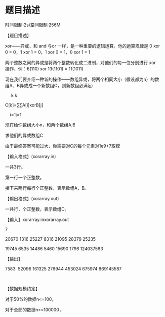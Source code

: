 # 题目描述


<p>
时间限制:2s/空间限制:256M
</p>
<p>
【题目描述】
</p>
<p>
xor——异或，和 and 与or 一样，是一种重要的逻辑运算，他的运算规律是 0 xor 0 = 0，1 xor 1 = 0，1 xor 0 = 1，0 xor 1 = 1
</p>
<p>
两个整数之间的异或是将两个整数转化成二进制，对他们的每一位分别进行 xor 操作，例：6(110) xor 13(1101) = 11(1011)
</p>
<p>
现在我们要介绍一种新的操作——数组异或，将两个相同大小（假设都为n）的数组A、B异或成一个新数组C，则新数组必满足:
</p>
<p>
     k k  
</p>
<p>
C[k]=∑∑A[i]xorB[j]
</p>
<p>
    i=1j=1
</p>
<p>
现在给你数组大小n，和两个数组A,B
</p>
<p>
求他们的异或数组C
</p>
<p>
由于最终答案可能过大，你需要对C的每个元素对1e9+7取模
</p>
<p>
【输入格式】(xorarray.in)
</p>
<p>
一共3行。
</p>
<p>
第一行一个正整数。
</p>
<p>
接下来两行每行个正整数，表示数组A、B。
</p>
<p>
【输出格式】(xorarray.out)
</p>
<p>
一共行，个正整数，表示数组C。
</p>
<p>
【输入】xorarray.inxorarray.out
</p>
<p>
7
</p>
<p>
20670 1316 25227 8316 21095 28379 25235
</p>
<p>
19745 6535 14486 5460 15690 1796 124037583
</p>
<p>
【输出】
</p>
<p>
7583  52096 161325 276944 453024 675974 869145587
</p>
<p>
 
</p>
<p>
【数据规模约定】
</p>
<p>
对于50%的数据n&lt;=100，
</p>
<p>
对于全部的数据n&lt;=100000，
</p>

